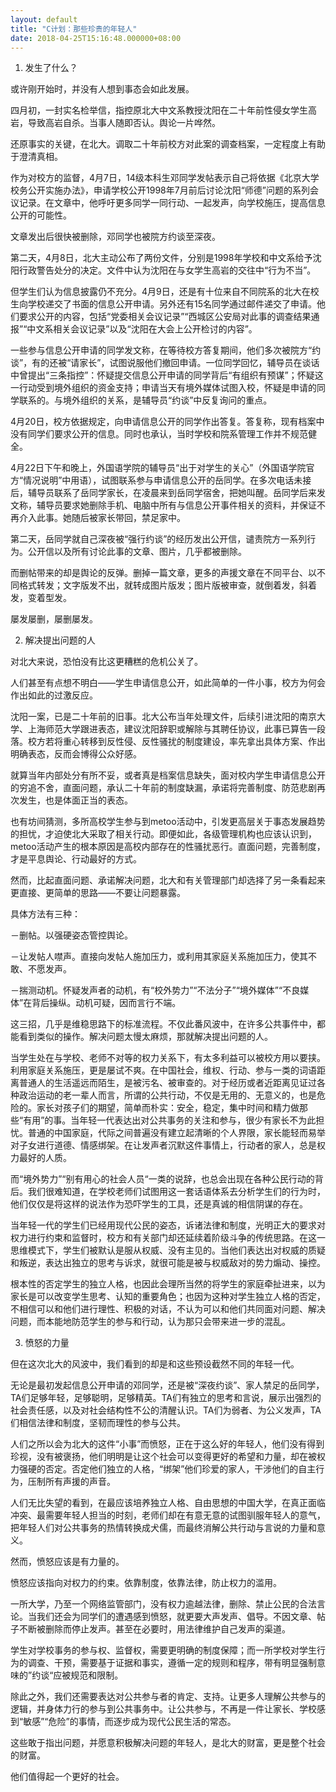 ```yaml
---
layout: default
title: "C计划：那些珍贵的年轻人"
date: 2018-04-25T15:16:48.000000+08:00
---
```


1. 发生了什么？

或许刚开始时，并没有人想到事态会如此发展。

四月初，一封实名检举信，指控原北大中文系教授沈阳在二十年前性侵女学生高岩，导致高岩自杀。当事人随即否认。舆论一片哗然。

还原事实的关键，在北大。调取二十年前校方对此案的调查档案，一定程度上有助于澄清真相。

作为对校方的监督，4月7日，14级本科生邓同学发帖表示自己将依据《北京大学校务公开实施办法》，申请学校公开1998年7月前后讨论沈阳“师德”问题的系列会议记录。在文章中，他呼吁更多同学一同行动、一起发声，向学校施压，提高信息公开的可能性。


文章发出后很快被删除，邓同学也被院方约谈至深夜。

第二天，4月8日，北大主动公布了两份文件，分别是1998年学校和中文系给予沈阳行政警告处分的决定。文件中认为沈阳在与女学生高岩的交往中“行为不当”。

但学生们认为信息披露仍不充分。4月9日，还是有十位来自不同院系的北大在校生向学校递交了书面的信息公开申请。另外还有15名同学通过邮件递交了申请。他们要求公开的内容，包括“党委相关会议记录”“西城区公安局对此事的调查结果通报”“中文系相关会议记录”以及“沈阳在大会上公开检讨的内容”。

一些参与信息公开申请的同学发文称，在等待校方答复期间，他们多次被院方“约谈”，有的还被“请家长”，试图说服他们撤回申请。一位同学回忆，辅导员在谈话中曾提出“三条指控”：怀疑提交信息公开申请的同学背后“有组织有预谋”；怀疑这一行动受到境外组织的资金支持；申请当天有境外媒体试图入校，怀疑是申请的同学联系的。与境外组织的关系，是辅导员“约谈”中反复询问的重点。

4月20日，校方依据规定，向申请信息公开的同学作出答复。答复称，现有档案中没有同学们要求公开的信息。同时也承认，当时学校和院系管理工作并不规范健全。

4月22日下午和晚上，外国语学院的辅导员“出于对学生的关心”（外国语学院官方“情况说明”中用语），试图联系参与申请信息公开的岳同学。在多次电话未接后，辅导员联系了岳同学家长，在凌晨来到岳同学宿舍，把她叫醒。岳同学后来发文称，辅导员要求她删除手机、电脑中所有与信息公开事件相关的资料，并保证不再介入此事。她随后被家长带回，禁足家中。

第二天，岳同学就自己深夜被“强行约谈”的经历发出公开信，谴责院方一系列行为。公开信以及所有讨论此事的文章、图片，几乎都被删除。

而删帖带来的却是舆论的反弹。删掉一篇文章，更多的声援文章在不同平台、以不同格式转发；文字版发不出，就转成图片版发；图片版被审查，就倒着发，斜着发，变着型发。

屡发屡删，屡删屡发。

2. 解决提出问题的人

对北大来说，恐怕没有比这更糟糕的危机公关了。

人们甚至有点想不明白——学生申请信息公开，如此简单的一件小事，校方为何会作出如此的过激反应。

沈阳一案，已是二十年前的旧事。北大公布当年处理文件，后续引进沈阳的南京大学、上海师范大学跟进表态，建议沈阳辞职或解除与其聘任协议，此事已算告一段落。校方若将重心转移到反性侵、反性骚扰的制度建设，率先拿出具体方案、作出明确表态，反而会博得公众好感。

就算当年内部处分有所不妥，或者真是档案信息缺失，面对校内学生申请信息公开的穷追不舍，直面问题，承认二十年前的制度缺漏，承诺将完善制度、防范悲剧再次发生，也是体面正当的表态。


也有坊间猜测，多所高校学生参与到metoo活动中，引发更高层关于事态发展趋势的担忧，才迫使北大采取了相关行动。即便如此，各级管理机构也应该认识到，metoo活动产生的根本原因是高校内部存在的性骚扰恶行。直面问题，完善制度，才是平息舆论、行动最好的方式。

然而，比起直面问题、承诺解决问题，北大和有关管理部门却选择了另一条看起来更直接、更简单的思路——不要让问题暴露。


具体方法有三种：

－删帖。以强硬姿态管控舆论。

－让发帖人噤声。直接向发帖人施加压力，或利用其家庭关系施加压力，使其不敢、不愿发声。

－揣测动机。怀疑发声者的动机，有“校外势力”“不法分子”“境外媒体”“不良媒体”在背后操纵。动机可疑，因而言行不端。

这三招，几乎是维稳思路下的标准流程。不仅此番风波中，在许多公共事件中，都能看到类似的操作。解决问题太慢太麻烦，那就解决提出问题的人。

当学生处在与学校、老师不对等的权力关系下，有太多利益可以被校方用以要挟。利用家庭关系施压，更是屡试不爽。在中国社会，维权、行动、参与一类的词语距离普通人的生活遥远而陌生，是被污名、被审查的。对于经历或者近距离见证过各种政治运动的老一辈人而言，所谓的公共行动，不仅是无用的、无意义的，也是危险的。家长对孩子们的期望，简单而朴实：安全，稳定，集中时间和精力做那些“有用”的事。当年轻一代表达出对公共事务的关注和参与，很少有家长不为此担忧。普通的中国家庭，代际之间普遍没有建立起清晰的个人界限，家长能轻而易举对子女进行道德、情感绑架。在让发声者沉默这件事情上，行动者的家人，总是权力最好的人质。

而“境外势力”“别有用心的社会人员“一类的说辞，也总会出现在各种公民行动的背后。我们很难知道，在学校老师们试图用这一套话语体系去分析学生们的行为时，他们仅仅是将这样的说法作为恐吓学生的工具，还是真诚的相信阴谋的存在。

当年轻一代的学生们已经用现代公民的姿态，诉诸法律和制度，光明正大的要求对权力进行约束和监督时，校方和有关部门却还延续着阶级斗争的传统思路。在这一思维模式下，学生们被默认是服从权威、没有主见的。当他们表达出对权威的质疑和叛逆，表达出独立的思考与诉求，就很可能是被与权威敌对的势力煽动、操控。

根本性的否定学生的独立人格，也因此会理所当然的将学生的家庭牵扯进来，以为家长是可以改变学生思考、认知的重要角色；也因为这种对学生独立人格的否定，不相信可以和他们进行理性、积极的对话，不认为可以和他们共同面对问题、解决问题，而本能地防范学生的参与和行动，认为那只会带来进一步的混乱。

3. 愤怒的力量

但在这次北大的风波中，我们看到的却是和这些预设截然不同的年轻一代。

无论是最初发起信息公开申请的邓同学，还是被“深夜约谈”、家人禁足的岳同学，TA们足够年轻，足够聪明，足够精英。TA们有独立的思考和言说，展示出强烈的社会责任感，以及对社会结构性不公的清醒认识。TA们为弱者、为公义发声，TA们相信法律和制度，坚韧而理性的参与公共。

人们之所以会为北大的这件“小事”而愤怒，正在于这么好的年轻人，他们没有得到珍视，没有被褒扬，他们明明是让这个社会可以变得更好的希望和力量，却在被权力强硬的否定。否定他们独立的人格，“绑架”他们珍爱的家人，干涉他们的自主行为，压制所有声援的声音。

人们无比失望的看到，在最应该培养独立人格、自由思想的中国大学，在真正面临冲突、最需要年轻人担当的时刻，老师们却在有意无意的试图驯服年轻人的意气，把年轻人们对公共事务的热情转换成犬儒，而最终消解公共行动与言说的力量和意义。

然而，愤怒应该是有力量的。

愤怒应该指向对权力的约束。依靠制度，依靠法律，防止权力的滥用。

一所大学，乃至一个网络监管部门，没有权力逾越法律，删除、禁止公民的合法言论。当我们还会为同学们的遭遇感到愤怒，就更要大声发声、倡导。不因文章、帖子不断被删除而停止发声。甚至在必要时，用法律维护自己发声的渠道。

学生对学校事务的参与权、监督权，需要更明确的制度保障；而一所学校对学生行为的调查、干预，需要基于证据和事实，遵循一定的规则和程序，带有明显强制意味的”约谈“应被规范和限制。


除此之外，我们还需要表达对公共参与者的肯定、支持。让更多人理解公共参与的逻辑，并身体力行的参与到公共事务中。让公共参与，不再是一件让家长、学校感到“敏感”“危险”的事情，而逐步成为现代公民生活的常态。

这些敢于指出问题，并愿意积极解决问题的年轻人，是北大的财富，更是整个社会的财富。

他们值得起一个更好的社会。

